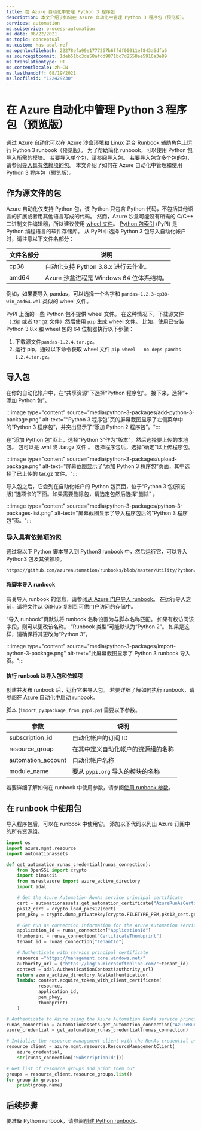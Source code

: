 ```yaml
---
title: 在 Azure 自动化中管理 Python 3 程序包
description: 本文介绍了如何在 Azure 自动化中管理 Python 3 程序包（预览版）。
services: automation
ms.subservice: process-automation
ms.date: 06/22/2021
ms.topic: conceptual
ms.custom: has-adal-ref
ms.openlocfilehash: 22278efa99e1777267b6ffdf00011ef843a6dfa6
ms.sourcegitcommit: 1deb51bc3de58afdd9871bc7d2558ee5916a3e89
ms.translationtype: HT
ms.contentlocale: zh-CN
ms.lasthandoff: 08/19/2021
ms.locfileid: "122429230"
---
```

# <a name="manage-python-3-packages-preview-in-azure-automation"></a>在 Azure 自动化中管理 Python 3 程序包（预览版）

通过 Azure 自动化可以在 Azure 沙盒环境和 Linux 混合 Runbook 辅助角色上运行 Python 3 runbook（预览版）。 为了帮助简化 runbook，可以使用 Python 包导入所需的模块。 若要导入单个包，请参阅[导入包](#import-a-package)。 若要导入包含多个包的包，请参阅[导入具有依赖项的包](#import-a-package-with-dependencies)。 本文介绍了如何在 Azure 自动化中管理和使用 Python 3 程序包（预览版）。

## <a name="packages-as-source-files"></a>作为源文件的包

Azure 自动化仅支持 Python 包，该 Python 只包含 Python 代码，不包括其他语言的扩展或者用其他语言写成的代码。 然而，Azure 沙盒可能没有所需的 C/C++ 二进制文件编辑器，所以建议使用 [wheel 文件](https://pythonwheels.com/)。 [Python 包索引](https://pypi.org/) (PyPI) 是 Python 编程语言的软件存储库。 从 PyPI 中选择 Python 3 包导入自动化帐户时，请注意以下文件名部分：

| 文件名部分 | 说明 |
|---|---|
|cp38|自动化支持 Python 3.8.x 进行云作业。|
|amd64|Azure 沙盒进程是 Windows 64 位体系结构。|

例如，如果要导入 pandas，可以选择一个名字和 `pandas-1.2.3-cp38-win_amd64.whl` 类似的 wheel 文件。

PyPI 上面的一些 Python 包不提供 wheel 文件。 在这种情况下，下载源文件（.zip 或者.tar.gz 文件）然后使用 `pip` 生成 wheel 文件。 比如，使用已安装 Python 3.8.x 和 wheel 包的 64 位机器执行以下步骤：

1. 下载源文件`pandas-1.2.4.tar.gz`。
1. 运行 pip，通过以下命令获取 wheel 文件 `pip wheel --no-deps pandas-1.2.4.tar.gz`。

## <a name="import-a-package"></a>导入包

在你的自动化帐户中，在“共享资源”下选择“Python 程序包”。 接下来，选择“+ 添加 Python 包”。

:::image type="content" source="media/python-3-packages/add-python-3-package.png" alt-text="“Python 3 程序包”页的屏幕截图显示了左侧菜单中的“Python 3 程序包”，并突出显示了“添加 Python 2 程序包”。":::

在“添加 Python 包”页上，选择“Python 3”作为“版本”，然后选择要上传的本地包。 包可以是 .whl 或 .tar.gz 文件 。 选择程序包后，选择“确定”以上传程序包。

:::image type="content" source="media/python-3-packages/upload-package.png" alt-text="屏幕截图显示了“添加 Python 3 程序包”页面，其中选择了已上传的 tar.gz 文件。":::

导入包之后，它会列在自动化帐户的 Python 包页面，位于“Python 3 包(预览版)”选项卡的下面。如果需要删除包，请选定包然后选择“删除” 。

:::image type="content" source="media/python-3-packages/python-3-packages-list.png" alt-text="屏幕截图显示了导入程序包后的“Python 3 程序包”页。":::

### <a name="import-a-package-with-dependencies"></a>导入具有依赖项的包

通过将以下 Python 脚本导入到 Python3 runbook 中，然后运行它，可以导入 Python3 包及其依赖项。

```cmd
https://github.com/azureautomation/runbooks/blob/master/Utility/Python/import_py3package_from_pypi.py
```

#### <a name="importing-the-script-into-a-runbook"></a>将脚本导入 runbook
有关导入 runbook 的信息，请参阅[从 Azure 门户导入 runbook](manage-runbooks.md#import-a-runbook-from-the-azure-portal)。 在运行导入之前，请将文件从 GitHub 复制到可供门户访问的存储中。

“导入 runbook”页默认将 runbook 名称设置为与脚本名称匹配。 如果有权访问该字段，则可以更改该名称。 “Runbook 类型”可能默认为“Python 2”。 如果是这样，请确保将其更改为“Python 3”。

:::image type="content" source="media/python-3-packages/import-python-3-package.png" alt-text="此屏幕截图显示了 Python 3 runbook 导入页。":::

#### <a name="executing-the-runbook-to-import-the-package-and-dependencies"></a>执行 runbook 以导入包和依赖项

创建并发布 runbook 后，运行它来导入包。 若要详细了解如何执行 runbook，请参阅[在 Azure 自动化中启动 runbook](start-runbooks.md)。

脚本 (`import_py3package_from_pypi.py`) 需要以下参数。

| 参数 | 说明 |
|---------------|-----------------|
|subscription_id | 自动化帐户的订阅 ID |
| resource_group | 在其中定义自动化帐户的资源组的名称 |
| automation_account | 自动化帐户名称 |
| module_name | 要从 `pypi.org` 导入的模块的名称 |

若要详细了解如何在 runbook 中使用参数，请参阅[使用 runbook 参数](start-runbooks.md#work-with-runbook-parameters)。

## <a name="use-a-package-in-a-runbook"></a>在 runbook 中使用包

导入程序包后，可以在 runbook 中使用它。 添加以下代码以列出 Azure 订阅中的所有资源组。

```python
import os  
import azure.mgmt.resource  
import automationassets  

def get_automation_runas_credential(runas_connection):  
    from OpenSSL import crypto  
    import binascii  
    from msrestazure import azure_active_directory  
    import adal 

    # Get the Azure Automation RunAs service principal certificate  
    cert = automationassets.get_automation_certificate("AzureRunAsCertificate")  
    pks12_cert = crypto.load_pkcs12(cert)  
    pem_pkey = crypto.dump_privatekey(crypto.FILETYPE_PEM,pks12_cert.get_privatekey())  

    # Get run as connection information for the Azure Automation service principal 
    application_id = runas_connection["ApplicationId"]  
    thumbprint = runas_connection["CertificateThumbprint"]  
    tenant_id = runas_connection["TenantId"]  

    # Authenticate with service principal certificate  
    resource ="https://management.core.windows.net/"  
    authority_url = ("https://login.microsoftonline.com/"+tenant_id)  
    context = adal.AuthenticationContext(authority_url)  
    return azure_active_directory.AdalAuthentication(  
    lambda: context.acquire_token_with_client_certificate(  
            resource,  
            application_id,  
            pem_pkey,  
            thumbprint) 
    ) 

# Authenticate to Azure using the Azure Automation RunAs service principal  
runas_connection = automationassets.get_automation_connection("AzureRunAsConnection")  
azure_credential = get_automation_runas_credential(runas_connection)  

# Intialize the resource management client with the RunAs credential and subscription  
resource_client = azure.mgmt.resource.ResourceManagementClient(  
    azure_credential,  
    str(runas_connection["SubscriptionId"]))  

# Get list of resource groups and print them out  
groups = resource_client.resource_groups.list()  
for group in groups:  
    print(group.name) 
```

## <a name="next-steps"></a>后续步骤

要准备 Python runbook，请参阅[创建 Python runbook](learn/automation-tutorial-runbook-textual-python-3.md)。
